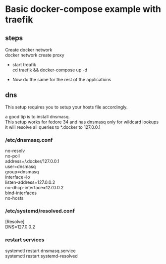 # Basic docker-compose example with traefik

## steps

Create docker network  
docker network create proxy  

* start treafik  
  cd traefik && docker-compose up -d  

* Now do the same for the rest of the applications  



## dns

This setup requires you to setup your hosts file accordingly.  

a good tip is to install dnsmasq.  
This setup works for fedore 34 and has dnsmasq only for wildcard lookups
it will resolve all queries to *.docker to 127.0.0.1

### /etc/dnsmasq.conf

no-resolv  
no-poll  
address=/.docker/127.0.0.1  
user=dnsmasq  
group=dnsmasq  
interface=lo  
listen-address=127.0.0.2  
no-dhcp-interface=127.0.0.2  
bind-interfaces  
no-hosts  

### /etc/systemd/resolved.conf

[Resolve]  
DNS=127.0.0.2  

### restart services

systemctl restart dnsmasq.service  
systemctl restart systemd-resolved  
